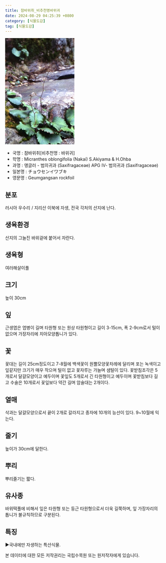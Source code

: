```yaml
---
title: 참바위취_비추천명바위귀
date: 2024-08-29 04:25:39 +0800
category: [식물도감]
tag: [식물도감]
---
```




![참바위취[비추천명 : 바위귀]](/assets/img/fileUpload/plants/basic/Saxifragaceae/Saxifraga/6938/1_th2.JPG)
- 국명 : 참바위취[비추천명 : 바위귀]
- 학명 : Micranthes oblongifolia (Nakai) S.Akiyama & H.Ohba
- 과명 : 앵글러 - 범의귀과 (Saxifragaceae) APG Ⅳ- 범의귀과 (Saxifragaceae)
- 일본명 : チョウセンイワブキ
- 영문명 : Geumgangsan rockfoil


## 분포
러시아 우수리 / 지리산 이북에 자생, 전국 각처의 산지에 난다.
## 생육환경
산지의 그늘진 바위겉에 붙어서 자란다.
## 생육형
여러해살이풀
## 크기
높이 30cm
## 잎
근생엽은 엽병이 길며 타원형 또는 원상 타원형이고 길이 3-15cm, 폭 2-9cm로서 털이 없으며 가장자리에 치아모양톱니가 있다.
## 꽃
꽃대는 길이 25cm정도이고 7-8월에 백색꽃이 원뿔모양꽃차례에 달리며 포는 녹색이고 잎같지만 크기가 매우 작으며 털이 없고 꽃자루는 가늘며 샘털이 있다. 꽃받침조각은 5개로서 달걀모양이고 예두이며 꽃잎도 5개로서 긴 타원형이고 예두이며 꽃받침보다 길고 수술은 10개로서 꽃잎보다 약간 길며 암술대는 2개이다.
## 열매
삭과는 달걀모양으로서 끝이 2개로 갈라지고 종자에 10개의 능선이 있다. 9~10월에 익는다. 
## 줄기
높이가 30cm에 달한다.
## 뿌리
뿌리줄기는 짧다. 
## 유사종
바위떡풀에 비해서 잎은 타원형 또는 둥근 타원형으로서 더욱 길쭉하며, 잎 가장자리의 톱니가 불규칙하므로 구분된다. 
## 특징
▶국내에만 자생하는 특산식물.






본 데이터에 대한 모든 저작권리는 국립수목원 또는 원저작자에게 있습니다.
